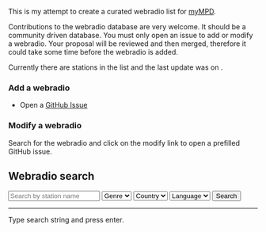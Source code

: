 This is my attempt to create a curated webradio list for [myMPD](https://github.com/jcorporation/myMPD).

Contributions to the webradio database are very welcome. It should be a community driven database. You must only open an issue to add or modify a webradio. Your proposal will be reviewed and then merged, therefore it could take some time before the webradio is added.

Currently there are <span id="stationCount"></span> stations in the list and the last update was on <span id="lastUpdate"></span>.

### Add a webradio

- Open a [GitHub Issue](https://github.com/jcorporation/webradiodb/issues/new?template=add-webradio.yml)

### Modify a webradio

Search for the webradio and click on the modify link to open a prefilled GitHub issue.

## Webradio search

<div class="searchbar">
    <input id="searchStr" type="search" placeholder="Search by station name"/>
    <select id="genres">
        <option value="">Genre</option>
    </select>
    <select id="countries">
        <option value="">Country</option>
    </select>
    <select id="languages">
        <option value="">Language</option>
    </select>
    <button id="searchBtn">Search</button>
</div>
<hr/>
<div id="result">Type search string and press enter.</div>

<script src="db/index/webradiodb.min.js"></script>
<script src="assets/js/radiodb.js"></script>
